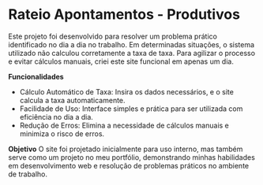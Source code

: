 # Rateio Apontamentos - Produtivos

Este projeto foi desenvolvido para resolver um problema prático identificado no dia a dia no trabalho. Em determinadas situações, o sistema utilizado não calculou corretamente a taxa de taxa. Para agilizar o processo e evitar cálculos manuais, criei este site funcional em apenas um dia.

**Funcionalidades**
- Cálculo Automático de Taxa: Insira os dados necessários, e o site calcula a taxa automaticamente.
- Facilidade de Uso: Interface simples e prática para ser utilizada com eficiência no dia a dia.
- Redução de Erros: Elimina a necessidade de cálculos manuais e minimiza o risco de erros.

**Objetivo**
O site foi projetado inicialmente para uso interno, mas também serve como um projeto no meu portfólio, demonstrando minhas habilidades em desenvolvimento web e resolução de problemas práticos no ambiente de trabalho.
